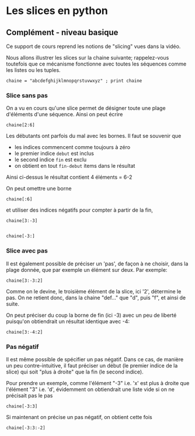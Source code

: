 
# Les slices en python

## Complément - niveau basique

Ce support de cours reprend les notions de "slicing" vues dans la vidéo.

Nous allons illustrer les slices sur la chaine suivante; rappelez-vous toutefois
que ce mécanisme fonctionne avec toutes les séquences comme les listes ou les
tuples.


    chaine = "abcdefghijklmnopqrstuvwxyz" ; print chaine

### Slice sans pas

On a vu en cours qu'une slice permet de désigner toute une plage d'éléments
d'une séquence. Ainsi on peut écrire


    chaine[2:6]

Les débutants ont parfois du mal avec les bornes. Il faut se souvenir que

* les indices commencent comme toujours à zéro
* le premier indice `debut` est inclus
* le second indice `fin` est exclu
* on obtient en tout `fin-debut` items dans le résultat

Ainsi ci-dessus le résultat contient 4 éléments = 6-2


On peut omettre une borne


    chaine[:6]

et utiliser des indices négatifs pour compter à partir de la fin,


    chaine[3:-3]


    chaine[-3:]

### Slice avec pas

Il est également possible de préciser un 'pas', de façon à ne choisir, dans la
plage donnée, que par exemple un élément sur deux. Par exemple:


    chaine[3:-3:2]

Comme on le devine, le troisième élément de la slice, ici '2', détermine le pas.
On ne retient donc, dans la chaine "def..." que "d", puis "f", et ainsi de
suite.

On peut préciser du coup la borne de fin (ici -3) avec un peu de liberté
puisqu'on obtiendrait un résultat identique avec -4:


    chaine[3:-4:2]

### Pas négatif

Il est même possible de spécifier un pas négatif. Dans ce cas, de manière un peu
contre-intuitive, il faut préciser un début (le premier indice de la slice) qui
soit "plus à droite" que la fin (le second indice).

Pour prendre un exemple, comme l'élément "-3" i.e. 'x' est plus à droite que
l'élément "3" i.e. 'd', évidemment on obtiendrait une liste vide si on ne
précisait pas le pas


    chaine[-3:3]

Si maintenant on précise un pas négatif, on obtient cette fois


    chaine[-3:3:-2]
